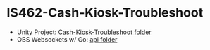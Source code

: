# IS462-Cash-Kiosk-Troubleshoot

- Unity Project: [Cash-Kiosk-Troubleshoot folder](./Cash-Kiosk-Troubleshoot)
- OBS Websockets w/ Go: [api folder](./api/README.md)


